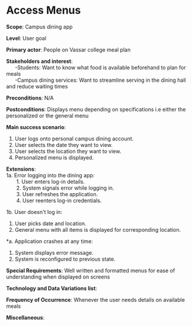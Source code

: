 # Access Menus

**Scope**: Campus dining app

**Level**: User goal

**Primary actor**: People on Vassar college meal plan

**Stakeholders and interest**:\
&nbsp;&nbsp;&nbsp;&nbsp;&nbsp;&nbsp;-Students: Want to know what food is available beforehand to plan for meals\
&nbsp;&nbsp;&nbsp;&nbsp;&nbsp;&nbsp;-Campus dining services: Want to streamline serving in the dining hall and reduce waiting times

**Preconditions**: N/A

**Postconditions**: Displays menu depending on specifications i.e either the personalized or the general menu

**Main success scenario**:
1. User logs onto personal campus dining account.
2. User selects the date they want to view.
3. User selects the location they want to view.
4. Personalized menu is displayed.

**Extensions**: \
1a. Error logging into the dining app:\
&nbsp;&nbsp;&nbsp;&nbsp;&nbsp;&nbsp; 1. User enters log-in details.\
&nbsp;&nbsp;&nbsp;&nbsp;&nbsp;&nbsp;  2. System signals error while logging in.\
&nbsp;&nbsp;&nbsp;&nbsp;&nbsp;&nbsp;   3. User refreshes the application.\
&nbsp;&nbsp;&nbsp;&nbsp;&nbsp;&nbsp;  4. User reenters log-in credentials.

1b. User doesn't log in:
1. User picks date and location.
2. General menu with all items is displayed for corresponding location.

*a. Application crashes at any time:
  1. System displays error message.
  2. System is reconfigured to previous state.

**Special Requirements**: Well written and formatted menus for ease of understanding when displayed on screens

**Technology and Data Variations list**:  

**Frequency of Occurrence**: Whenever the user needs details on available meals

**Miscellaneous**: